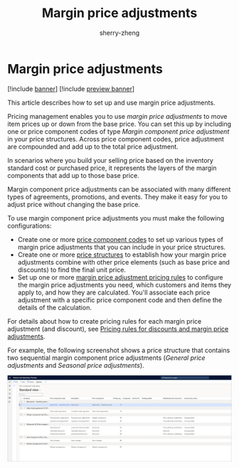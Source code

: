 ﻿---
title: Margin price adjustments
description: This article describes how to set up and use margin price adjustments.
author: sherry-zheng
ms.author: chuzheng
ms.reviewer: kamaybac
ms.search.form: GUPPriceComponentCode, GUPPriceComponentCodeSetup, GUPPricingTree, RetailPeriodicDiscount, GUPParameters
ms.topic: how-to
ms.date: 04/03/2023
audience: Application User
ms.search.region: Global
ms.custom: bap-template
---

# Margin price adjustments

[!include [banner](../includes/banner.md)]
[!include [preview banner](../includes/preview-banner.md)]
<!-- KFM: Preview until further notice -->

This article describes how to set up and use margin price adjustments.

Pricing management enables you to use *margin price adjustments* to move item prices up or down from the base price. You can set this up by including one or price component codes of type *Margin component price adjustment* in your price structures. Across price component codes, price adjustment are compounded and add up to the total price adjustment.

In scenarios where you build your selling price based on the inventory standard cost or purchased price, it represents the layers of the margin components that add up to those base price. <!-- KFM: This isn't clear. Please revise. -->

Margin component price adjustments can be associated with many different types of agreements, promotions, and events. They make it easy for you to adjust price without changing the base price.

To use margin component price adjustments you must make the following configurations:

- Create one or more [price component codes](price-component-code.md) to set up various types of margin price adjustments that you can include in your price structures.
- Create one or more [price structures](price-structure-overview.md) to establish how your margin price adjustments combine with other price elements (such as base price and discounts) to find the final unit price.
- Set up one or more [margin price adjustment pricing rules](margin-discount-pricing-rules.md) to configure the margin price adjustments you need, which customers and items they apply to, and how they are calculated. You'll associate each price adjustment with a specific price component code and then define the details of the calculation.

For details about how to create pricing rules for each margin price adjustment (and discount), see [Pricing rules for discounts and margin price adjustments](margin-discount-pricing-rules.md).

For example, the following screenshot shows a price structure that contains two sequential margin component price adjustments (*General price adjustments* and *Seasonal price adjustments*).

[<img src="media/price-component-code-setup.png" alt="The Price component code setup page." title="The Price component code setup page" width="720" />](media/price-component-code-setup.png#lightbox)
